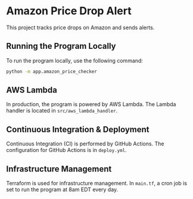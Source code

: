 # Amazon Price Drop Alert

This project tracks price drops on Amazon and sends alerts.

## Running the Program Locally

To run the program locally, use the following command:
```sh
python -m app.amazon_price_checker
```

## AWS Lambda

In production, the program is powered by AWS Lambda. The Lambda handler is located in `src/aws_lambda_handler`.

## Continuous Integration & Deployment

Continuous Integration (CI) is performed by GitHub Actions. The configuration for GitHub Actions is in `deploy.yml`.

## Infrastructure Management

Terraform is used for infrastructure management. In `main.tf`, a cron job is set to run the program at 8am EDT every day.